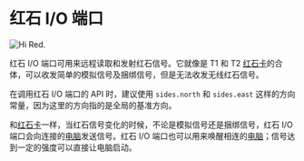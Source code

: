 # 红石 I/O 端口

![Hi Red.](oredict:opencomputers:redstone)

红石 I/O 端口可用来远程读取和发射红石信号。它就像是 T1 和 T2 [红石卡](../item/redstoneCard1.md)的合体，可以收发简单的模拟信号及捆绑信号，但是无法收发无线红石信号。

在调用红石 I/O 端口的 API 时，建议使用 `sides.north` 和 `sides.east` 这样的方向常量，因为这里的方向指的是全局的基准方向。  

和[红石卡](../item/redstoneCard1.md)一样，当红石信号变化的时候，不论是模拟信号还是捆绑信号，红石 I/O 端口会向连接的[电脑](../general/computer.md)发送信号。红石 I/O 端口也可以用来唤醒相连的[电脑](../general/computer.md)；信号达到一定的强度可以直接让电脑启动。
